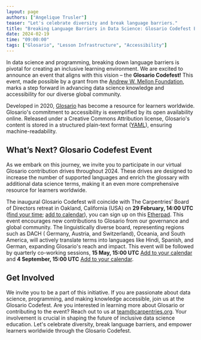 ```yaml
---
layout: page
authors: ["Angelique Trusler"]
teaser: "Let's celebrate diversity and break language barriers."
title: "Breaking Language Barriers in Data Science: Glosario Codefest Event"
date: 2024-02-19
time: "09:00:00"
tags: ["Glosario", "Lesson Infrastructure", "Accessibility"]
---
```



In data science and programming, breaking down language barriers is pivotal for creating an inclusive learning environment. We are excited to announce an event that aligns with this vision – the **Glosario Codefest!** This event, made possible by a grant from the [Andrew W. Mellon Foundation](https://carpentries.org/blog/2024/01/mellon-foundation/), marks a step forward in advancing data science knowledge and accessibility for our diverse global community.

Developed in 2020, [Glosario](https://github.com/carpentries/glosario) has become a resource for learners worldwide. Glosario's commitment to accessibility is exemplified by its open availability online. Released under a Creative Commons Attribution license, Glosario's content is stored in a structured plain-text format ([YAML](https://yaml.org/)), ensuring machine-readability.

## What’s Next? Glosario Codefest Event

As we embark on this journey, we invite you to participate in our virtual Glosario contribution drives throughout 2024. These drives are designed to increase the number of supported languages and enrich the glossary with additional data science terms, making it an even more comprehensive resource for learners worldwide.

The inaugural Glosario Codefest will coincide with The Carpentries’ Board of Directors retreat in Oakland, California (USA) on **29 February, 14:00 UTC** ([find your time](https://www.timeanddate.com/worldclock/fixedtime.html?msg=Glosario+Codefes&iso=20240229T1400); [add to calendar](https://calendar.google.com/calendar/event?action=TEMPLATE&tmeid=MnQxMjk1Zjhoa2s3djNlYms4Y2ZhdjV2cjggYW5nZWxpcXVlQGNhcnBlbnRyaWVzLm9yZw&tmsrc=angelique%40carpentries.org)), you can sign up on this [Etherpad](https://pad.carpentries.org/Glosario_Codefest_2024). This event encourages new contributions to Glosario from our governance and global community. The linguistically diverse board, representing regions such as DACH (
Germany, Austria, and Switzerland), Oceania, and South America, will actively translate terms into languages like Hindi, Spanish, and German, expanding Glosario's reach and impact. This event will be followed by quarterly co-working sessions, **15 May, 15:00 UTC** [Add to your calendar](https://calendar.google.com/calendar/event?action=TEMPLATE&tmeid=MTF0djFwbW8zdGY4OTlsZHEyNDlnNzlnZnUgb3NldXVvaHQwdHZqYm9rZ2czbm9oOGM0N2dAZw&tmsrc=oseuuoht0tvjbokgg3noh8c47g%40group.calendar.google.com) and **4 September, 15:00 UTC** [Add to your calendar](https://calendar.google.com/calendar/event?action=TEMPLATE&tmeid=MDY5bWVjbWM2Y2o2MjVxajI0MWZjbmJlbXYgb3NldXVvaHQwdHZqYm9rZ2czbm9oOGM0N2dAZw&tmsrc=oseuuoht0tvjbokgg3noh8c47g%40group.calendar.google.com).

## Get Involved

We invite you to be a part of this initiative. If you are passionate about data science, programming, and making knowledge accessible, join us at the Glosario Codefest. Are you interested in learning more about Glosario or contributing to the event? Reach out to us at [team@carpentries.org](mailto:team@carpentries.org). Your involvement is crucial in shaping the future of inclusive data science education.
Let's celebrate diversity, break language barriers, and empower learners worldwide through the Glosario Codefest.


